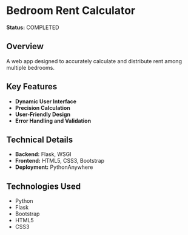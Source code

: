 # Bedroom Rent Calculator

**Status:** COMPLETED

## Overview

A web app designed to accurately calculate and distribute rent among multiple bedrooms.

## Key Features

- **Dynamic User Interface**
- **Precision Calculation**
- **User-Friendly Design**
- **Error Handling and Validation**

## Technical Details

- **Backend:** Flask, WSGI
- **Frontend:** HTML5, CSS3, Bootstrap
- **Deployment:** PythonAnywhere

## Technologies Used

- Python
- Flask
- Bootstrap
- HTML5
- CSS3
